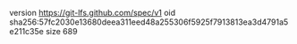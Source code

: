 version https://git-lfs.github.com/spec/v1
oid sha256:57fc2030e13680deea311eed48a255306f5925f7913813ea3d4791a5e211c35e
size 689
